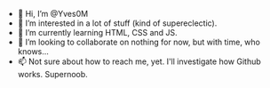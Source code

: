 - 👋 Hi, I’m @Yves0M
- 👀 I’m interested in a lot of stuff (kind of supereclectic).
- 🌱 I’m currently learning HTML, CSS and JS.
- 💞️ I’m looking to collaborate on nothing for now, but with time, who knows...
- 📫 Not sure about how to reach me, yet. I'll investigate how Github works. Supernoob.

<!---
Yves0M/Yves0M is a ✨ special ✨ repository because its `README.md` (this file) appears on your GitHub profile.
You can click the Preview link to take a look at your changes.
--->

